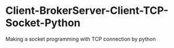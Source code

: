 # Client-BrokerServer-Client-TCP-Socket-Python
Making a socket programming with TCP connection by python
